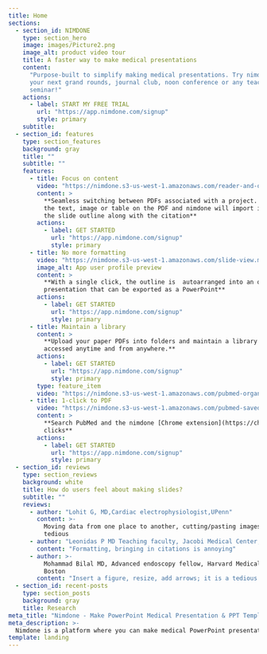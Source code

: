 ```yaml
---
title: Home
sections:
  - section_id: NIMDONE
    type: section_hero
    image: images/Picture2.png
    image_alt: product video tour
    title: A faster way to make medical presentations
    content:
      "Purpose-built to simplify making medical presentations. Try nimdone for
      your next grand rounds, journal club, noon conference or any teaching
      seminar!"
    actions:
      - label: START MY FREE TRIAL
        url: "https://app.nimdone.com/signup"
        style: primary
    subtitle:
  - section_id: features
    type: section_features
    background: gray
    title: ""
    subtitle: ""
    features:
      - title: Focus on content
        video: "https://nimdone.s3-us-west-1.amazonaws.com/reader-and-outline-view.mp4"
        content: >
          **Seamless switching between PDFs associated with a project. Highlight
          the text, image or table on the PDF and nimdone will import it on to
          the slide outline along with the citation**
        actions:
          - label: GET STARTED
            url: "https://app.nimdone.com/signup"
            style: primary
      - title: No more formatting
        video: "https://nimdone.s3-us-west-1.amazonaws.com/slide-view.mp4"
        image_alt: App user profile preview
        content: >
          **With a single click, the outline is  autoarranged into an organized
          presentation that can be exported as a PowerPoint**
        actions:
          - label: GET STARTED
            url: "https://app.nimdone.com/signup"
            style: primary
      - title: Maintain a library
        content: >
          **Upload your paper PDFs into folders and maintain a library that can be
          accessed anytime and from anywhere.**
        actions:
          - label: GET STARTED
            url: "https://app.nimdone.com/signup"
            style: primary
        type: feature_item
        video: "https://nimdone.s3-us-west-1.amazonaws.com/pubmed-organize.mp4"
      - title: 1-click to PDF
        video: "https://nimdone.s3-us-west-1.amazonaws.com/pubmed-saved.mp4"
        content: >
          **Search PubMed and the nimdone [Chrome extension](https://chrome.google.com/webstore/detail/nimdone/cnhjemplokjcfmedeffljeljjgkdbihl) will extract the PDF avoiding multiple
          clicks**
        actions:
          - label: GET STARTED
            url: "https://app.nimdone.com/signup"
            style: primary
  - section_id: reviews
    type: section_reviews
    background: white
    title: How do users feel about making slides?
    subtitle: ""
    reviews:
      - author: "Lohit G, MD,Cardiac electrophysiologist,UPenn"
        content: >-
          Moving data from one place to another, cutting/pasting images is very
          tedious
      - author: "Leonidas P MD Teaching faculty, Jacobi Medical Center, New York"
        content: "Formatting, bringing in citations is annoying"
      - author: >-
          Mohammad Bilal MD, Advanced endoscopy fellow, Harvard Medical School,
          Boston
        content: "Insert a figure, resize, add arrows; it is a tedious process"
  - section_id: recent-posts
    type: section_posts
    background: gray
    title: Research
meta_title: "Nimdone - Make PowerPoint Medical Presentation & PPT Templates"
meta_description: >-
  Nimdone is a platform where you can make medical PowerPoint presentation templates. We offer animated medical, doctor, healthcare, and hospital PowerPoint and ppt templates. You can get a new search experience within PubMed and makes your own professional-looking PowerPoint medical presentation templates.
template: landing
---
```

